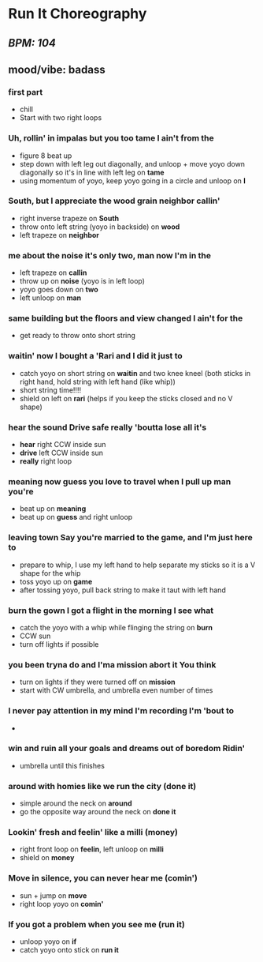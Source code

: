 # **Run It Choreography**
## *BPM: 104*
## mood/vibe: badass

### first part
* chill
* Start with two right loops

### Uh, rollin' in impalas but you too tame I ain't from the
* figure 8 beat up
* step down with left leg out diagonally, and unloop + move yoyo down diagonally so it's in line with left leg on **tame**
* using momentum of yoyo, keep yoyo going in a circle and unloop on **I**
### South, but I appreciate the wood grain neighbor callin'
* right inverse trapeze on **South**
* throw onto left string (yoyo in backside) on **wood** 
* left trapeze on **neighbor**

### me about the noise it's only two, man now I'm in the
* left trapeze on **callin**
* throw up on **noise** (yoyo is in left loop)
* yoyo goes down on **two**
* left unloop on **man**

### same building but the floors and view changed I ain't for the
* get ready to throw onto short string

### waitin' now I bought a 'Rari and I did it just to
* catch yoyo on short string on **waitin** and two knee kneel (both sticks in right hand, hold string with left hand (like whip))
* short string time!!!!
* shield on left  on **rari** (helps if you keep the sticks closed and no V shape)

### hear the sound Drive safe really 'boutta lose all it's
* **hear** right CCW inside sun   
* **drive** left CCW inside sun
* **really** right loop
### meaning now guess you love to travel when I pull up man you're
* beat up on **meaning** 
* beat up on **guess** and right unloop 

### leaving town Say you're married to the game, and I'm just here to
* prepare to whip, I use my left hand to help separate my sticks so it is a V shape for the whip
* toss yoyo up on **game**
* after tossing yoyo, pull back string to make it taut with left hand

### burn the gown I got a flight in the morning I see what
* catch the yoyo with a whip while flinging the string on **burn**
* CCW sun
* turn off lights if possible

### you been tryna do and I'ma mission abort it You think
* turn on lights if they were turned off on **mission**
* start with CW umbrella, and umbrella even number of times
### I never pay attention in my mind I'm recording I'm 'bout to
* 
### win and ruin all your goals and dreams out of boredom Ridin'
* umbrella until this finishes

### around with homies like we run the city (done it)
* simple around the neck on **around**
* go the opposite way around the neck on **done it**

### Lookin' fresh and feelin' like a milli (money)
* right front loop on **feelin**, left unloop on **milli**
* shield on **money**

### Move in silence, you can never hear me (comin')
* sun + jump on **move**
* right loop yoyo on **comin'**

### If you got a problem when you see me (run it)
* unloop yoyo on **if**
* catch yoyo onto stick on **run it**
